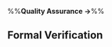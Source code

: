 <link rel="stylesheet" href="{{baseUrl}}/css/textbook.css">

<div class="website-content">

%%**Quality Assurance →**%%

## Formal Verification

<div id="main">

<include src="what/embed.md" />

</div>

</div>
